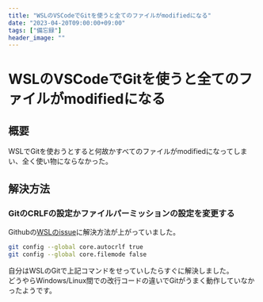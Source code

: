 ```yaml
---
title: "WSLのVSCodeでGitを使うと全てのファイルがmodifiedになる"
date: "2023-04-20T09:00:00+09:00"
tags: ["備忘録"]
header_image: ""
---
```

# WSLのVSCodeでGitを使うと全てのファイルがmodifiedになる

## 概要

WSLでGitを使おうとすると何故かすべてのファイルがmodifiedになってしまい、全く使い物にならなかった。

## 解決方法

### GitのCRLFの設定かファイルパーミッションの設定を変更する

Githubの[WSLのissue](https://github.com/microsoft/WSL/issues/184#issuecomment-287853688)に解決方法が上がっていました。

```bash
git config --global core.autocrlf true
git config --global core.filemode false
```

自分はWSLのGitで上記コマンドをせっていしたらすぐに解決しました。  
どうやらWindows/Linux間での改行コードの違いでGitがうまく動作していなかったようです。
